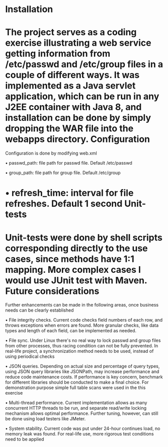 Installation
====
The project serves as a coding exercise illustrating a web service getting information from /etc/passwd and /etc/group files in a couple of different ways. It was implemented as a Java servlet application, which can be run in any J2EE container with Java 8, and installation can be done by simply dropping the WAR file into the webapps directory.
Configuration
====
Configuration is done by modifying web.xml

 • passwd_path: file path for passwd file. Default /etc/passwd

 • group_path: file path for group file. Default /etc/group

 • refresh_time: interval for file refreshes. Default 1 second
Unit-tests
====
Unit-tests were done by shell scripts corresponding directly to the use cases, since methods have 1:1 mapping. More complex cases I would use JUnit test with Maven.
Future considerations
====
Further enhancements can be made in the following areas, once business needs can be clearly established

• File integrity checks. Current code checks field numbers of each row, and throws exceptions when errors are found. More granular checks, like data types and length of each field, can be implemented as needed.

• File sync. Under Linux there's no real way to lock passwd and group files from other processes, thus racing condition can not be fully prevented. In real-life project, a synchronization method needs to be used, instead of using periodical checks

• JSON queries. Depending on actual size and percentage of query types, using JSON query libraries like JSONPath, may increase performance and reduce code maintenance costs. If performance is key concern, benchmark for different libraries should be conducted to make a final choice. For demonstration purpose simple full table scans were used in the this exercise

• Multi-thread performance. Current implementation allows as many concurrent HTTP threads to be run, and separate read/write locking mechanism allows optimal performance. Further tuning, however, can still be done using load testers like JMeter.

• System stability. Current code was put under 24-hour continues load, no memory leak was found. For real-life use, more rigorous test conditions need to be applied
